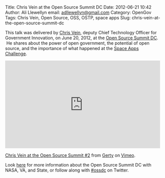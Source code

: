 Title: Chris Vein at the Open Source Summit DC 
Date: 2012-06-21 10:42
Author: Ali Llewellyn
email: adllewellyn@gmail.com
Category: OpenGov
Tags: Chris Vein, Open Source, OSS, OSTP, space apps
Slug: chris-vein-at-the-open-source-summit-dc

This talk was delivered by [Chris Vein][], deputy Chief Technology
Officer for Government Innovation, on June 20, 2012, at the [Open Source
Summit DC][].  He shares about the power of open government, the
potential of open source, and the importance of what happened at the
[Space Apps Challenge][].

<iframe src="http://player.vimeo.com/video/44453348" frameborder="0" width="500" height="283"></iframe>

[Chris Vein at the Open Source Summit \#2][] from [Gerty][] on
[Vimeo][].

Look [here][Open Source Summit DC] for more information about the Open
Source Summit DC with NASA, VA, and State, or follow along with
[\#ossdc][] on Twitter.

 

  [Chris Vein]: http://www.linkedin.com/pub/chris-vein/7/110/71b
  [Open Source Summit DC]: http://open.nasa.gov/summit/
  [Space Apps Challenge]: http://spaceappschallenge.org/
  [Chris Vein at the Open Source Summit \#2]: http://vimeo.com/44453348
  [Gerty]: http://vimeo.com/user889513
  [Vimeo]: http://vimeo.com
  [\#ossdc]: https://twitter.com/#!/search/realtime/%23ossdc
